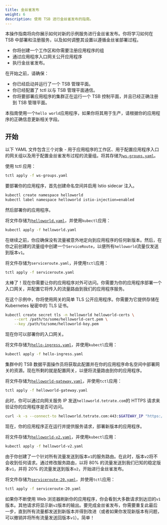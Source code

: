 ```yaml
---
title: 金丝雀发布
weight: 6
description: 使用 TSB 进行金丝雀发布的指南。
---
```


本操作指南将向你展示如何对新的示例服务进行金丝雀发布。你将学习如何在 TSB 中部署和注册服务，以及如何调整其设置以遵循金丝雀部署过程。

- 你将创建一个工作区和你需要注册应用程序的组
- 通过应用程序入口网关公开应用程序
- 执行金丝雀发布。

在开始之前，请确保：

- 你已经启动并运行了一个 TSB 管理平面。
- 你已经配置了 tctl 以与 TSB 管理平面通信。
- 你将要部署应用程序的集群正在运行一个 TSB 控制平面，并且已经正确注册到 TSB 管理平面。

本指南使用一个`hello world`应用程序，如果你将其用于生产，请根据你的应用程序的正确信息更新相关字段。

## 开始

以下 YAML 文件包含三个对象 - 用于应用程序的工作区、用于配置应用程序入口的网关组以及用于配置金丝雀发布过程的流量组。将其存储为[`ws-groups.yaml`](../../../assets/howto/ws-groups.yaml)。

使用 tctl 应用：

```bash
tctl apply -f ws-groups.yaml
```

要部署你的应用程序，首先创建命名空间并启用 Istio sidecar 注入。

```bash
kubectl create namespace helloworld
kubectl label namespace helloworld istio-injection=enabled
```

然后部署你的应用程序。

将文件存储为[`helloworld.yaml`](../../../assets/howto/helloworld.yaml)，并使用`kubectl`应用：

```bash
kubectl apply -f helloworld.yaml
```

在继续之前，你应确保没有流量被意外地定向到应用程序的任何新版本。然后，在你之前创建的流量组中创建一个`ServiceRoute`，以便所有`helloworld`流量仅发送到版本`v1`。

将文件存储为`serviceroute.yaml`，并使用`tctl`应用：

```bash
tctl apply -f serviceroute.yaml
```

太棒了！现在你需要让你的应用程序对外可访问。你需要为你的应用程序部署一个入口网关，并配置它将传入的流量路由到我们的应用程序服务。

在这个示例中，你将使用网关的简单 TLS 公开应用程序。你需要为它提供存储在 Kubernetes 秘密中的 TLS 证书。

```bash
kubectl create secret tls -n helloworld helloworld-certs \
    --cert /path/to/some/helloworld-cert.pem \
    --key /path/to/some/helloworld-key.pem
```

现在你可以部署你的入口网关。

将文件存储为[`hello-ingress.yaml`](../../../assets/howto/hello-ingress.yaml)，并使用`kubectl`应用：

```bash
kubectl apply -f hello-ingress.yaml
```

集群中的 TSB 数据平面操作员将获取此配置并在你的应用程序命名空间中部署网关的资源。现在所剩的就是配置网关，以便将流量路由到你的应用程序。

将文件存储为[`helloworld-gateway.yaml`](../../../assets/howto/hello-gateway.yaml)，并使用`tctl`应用：

```bash
tctl apply -f helloworld-gateway.yaml
```

此时，你可以通过向网关服务 IP 发送`helloworld.tetrate.com`的 HTTPS 请求来验证你的应用程序是否可访问。

```bash
curl -k -s --connect-to helloworld.tetrate.com:443:$GATEWAY_IP "https://helloworld.tetrate.com/"
```

现在，你的应用程序正在运行并提供服务请求，部署新版本的应用程序。

将文件存储为[`helloworld-v2.yaml`](../../../assets/howto/helloworld-v2.yaml)，并使用`kubectl`应用：

```bash
kubectl apply -f helloworld-v2.yaml
```

由于你创建了一个针对所有流量发送到版本`v1`的服务路由。在此时，版本`v2`将不会收到任何请求。通过修改服务路由，以将 80% 的流量发送到我们已知的稳定版本`v1`，并将 20% 的流量发送到版本`v2`，开始进行金丝雀发布。

将文件存储为[`serviceroute-20.yaml`](../../../assets/howto/serviceroute-20.yaml)，并使用`tctl`应用：

```bash
tctl apply -f serviceroute-20.yaml
```

如果你不断使用 Web 浏览器刷新你的应用程序，你会看到大多数请求到达旧的`v1`版本。其他请求将显示新`v2`版本的输出。要完成金丝雀发布，你需要重复此最后一步，直到所有流量都发送到新版本并得到改进（或者如果你发现新版本有问题，可以撤销并将所有流量发送回版本`v1`）。简单！